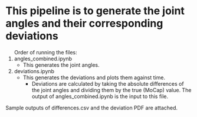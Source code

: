 <h1> This pipeline is to generate the joint angles and their corresponding deviations </h1>
<ol>Order of running the files:
<li>angles_combined.ipynb
    <ul>
      <li>This generates the joint angles.</li>
    </ul>
    </li>
<li>deviations.ipynb
<ul>
  <li>This generates the deviations and plots them against time. 
      <ul>
          <li>
              Deviations are calculated by taking the absolute differences of the joint angles and dividing them by the true (MoCap) value.
              The output of angles_combined.ipynb is the input to this file.
          </li>
      </ul>
      </li>
</ul>
</li>  
</ol>

<p>Sample outputs of differences.csv and the deviation PDF are attached.</p>
